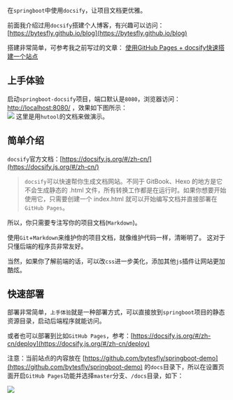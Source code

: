 
在`springboot`中使用`docsify`，让项目文档更优雅。  

前面我介绍过用`docsify`搭建个人博客，有兴趣可以访问： [https://bytesfly.github.io/blog](https://bytesfly.github.io/blog)  

搭建非常简单，可参考我之前写过的文章： [使用GitHub Pages + docsify快速搭建一个站点](https://www.cnblogs.com/bytesfly/p/github-pages-docsify.html) 

## 上手体验

启动`springboot-docsify`项目，端口默认是`8080`，浏览器访问： [http://localhost:8080/](http://localhost:8080/) ，效果如下图所示：  
![](https://img2020.cnblogs.com/blog/1546632/202109/1546632-20210926150010015-298987815.png)
这里是用`hutool`的文档来做演示。

## 简单介绍

`docsify`官方文档：[https://docsify.js.org/#/zh-cn/](https://docsify.js.org/#/zh-cn/)

> `docsify`可以快速帮你生成文档网站。不同于 GitBook、Hexo 的地方是它不会生成静态的 .html 文件，所有转换工作都是在运行时。如果你想要开始使用它，只需要创建一个 index.html 就可以开始编写文档并直接部署在`GitHub Pages`。

所以，你只需要专注写你的项目文档(`Markdown`)。  

使用`Git`+`Markdown`来维护你的项目文档，就像维护代码一样，清晰明了。 这对于只懂后端的程序员非常友好。  

当然，如果你了解前端的话，可以改`css`进一步美化，添加其他`js`插件让网站更加酷炫。

## 快速部署

部署非常简单，`上手体验`就是一种部署方式，可以直接放到`springboot`项目的静态资源目录，启动后端程序就能访问。  

或者也可以部署到比如`GitHub Pages`，参考：[https://docsify.js.org/#/zh-cn/deploy](https://docsify.js.org/#/zh-cn/deploy)

注意：当前站点的内容放在 [https://github.com/bytesfly/springboot-demo](https://github.com/bytesfly/springboot-demo) 的`docs`目录下，所以在设置页面开启`GitHub Pages`功能并选择`master`分支、`/docs`目录，如下：  

![](https://img2020.cnblogs.com/blog/1546632/202109/1546632-20210927100649672-1039112134.png)

